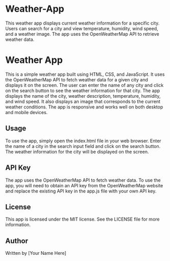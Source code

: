 # Weather-App
This weather app displays current weather information for a specific city. Users can search for a city and view temperature, humidity, wind speed, and a weather image. The app uses the OpenWeatherMap API to retrieve weather data.
<!DOCTYPE html>
<html lang="en">
<head>
  <meta charset="UTF-8">
  <meta name="viewport" content="width=device-width, initial-scale=1.0">
  <title>Weather App Readme</title>
</head>
<body>
  <h1>Weather App</h1>
  <p>This is a simple weather app built using HTML, CSS, and JavaScript. It uses the OpenWeatherMap API to fetch weather data for a given city and displays it on the screen. The user can enter the name of any city and click on the search button to see the weather information for that city. The app displays the name of the city, weather description, temperature, humidity, and wind speed. It also displays an image that corresponds to the current weather conditions. The app is responsive and works well on both desktop and mobile devices.</p>
  <h2>Usage</h2>
  <p>To use the app, simply open the index.html file in your web browser. Enter the name of a city in the search input field and click on the search button. The weather information for the city will be displayed on the screen.</p>
  <h2>API Key</h2>
  <p>The app uses the OpenWeatherMap API to fetch weather data. To use the app, you will need to obtain an API key from the OpenWeatherMap website and replace the existing API key in the app.js file with your own API key.</p>
  <h2>License</h2>
  <p>This app is licensed under the MIT license. See the LICENSE file for more information.</p>
  <h2>Author</h2>
  <p>Written by [Your Name Here]</p>
</body>
</html>
